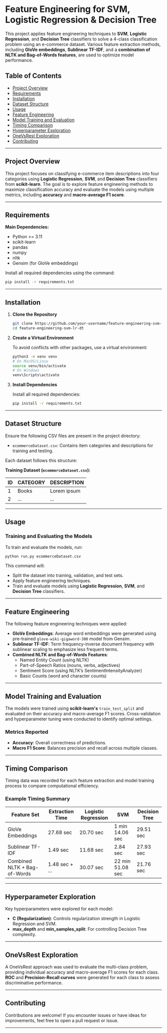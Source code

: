 # Feature Engineering for SVM, Logistic Regression & Decision Tree

This project applies feature engineering techniques to **SVM**, **Logistic Regression**, and **Decision Tree** classifiers to solve a 4-class classification problem using an e-commerce dataset. Various feature extraction methods, including **GloVe embeddings**, **Sublinear TF-IDF**, and a **combination of NLTK and Bag-of-Words features**, are used to optimize model performance.

## Table of Contents

- [Project Overview](#project-overview)
- [Requirements](#requirements)
- [Installation](#installation)
- [Dataset Structure](#dataset-structure)
- [Usage](#usage)
- [Feature Engineering](#feature-engineering)
- [Model Training and Evaluation](#model-training-and-evaluation)
- [Timing Comparison](#timing-comparison)
- [Hyperparameter Exploration](#hyperparameter-exploration)
- [OneVsRest Exploration](#onevsrest-exploration)
- [Contributing](#contributing)

---

## Project Overview

This project focuses on classifying e-commerce item descriptions into four categories using **Logistic Regression**, **SVM**, and **Decision Tree** classifiers from **scikit-learn**. The goal is to explore feature engineering methods to maximize classification accuracy and evaluate the models using multiple metrics, including **accuracy** and **macro-average F1 score**.

---

## Requirements

**Main Dependencies:**
- Python >= 3.11
- scikit-learn
- pandas
- numpy
- nltk
- Gensim (for GloVe embeddings)

Install all required dependencies using the command:

```bash
pip install -r requirements.txt
```

---

## Installation

1. **Clone the Repository**

    ```bash
    git clone https://github.com/your-username/feature-engineering-svm-lr-dt.git
    cd feature-engineering-svm-lr-dt
    ```

2. **Create a Virtual Environment**

    To avoid conflicts with other packages, use a virtual environment:

    ```bash
    python3 -m venv venv
    # On MacOS/Linux
    source venv/bin/activate
    # On Windows
    venv\Scripts\activate
    ```

3. **Install Dependencies**

    Install all required dependencies:

    ```bash
    pip install -r requirements.txt
    ```

---

## Dataset Structure

Ensure the following CSV files are present in the project directory:

- `ecommerceDataset.csv`: Contains item categories and descriptions for training and testing.

Each dataset follows this structure:

**Training Dataset (`ecommerceDataset.csv`):**

| ID | CATEGORY | DESCRIPTION           |
|----|-------------|--------------------|
| 1  | Books       | Lorem ipsum        |
| 2  | ...         | ...

---

## Usage

### Training and Evaluating the Models

To train and evaluate the models, run:

```bash
python run.py ecommerceDataset.csv
```

This command will:

- Split the dataset into training, validation, and test sets.
- Apply feature engineering techniques.
- Train and evaluate models using **Logistic Regression**, **SVM**, and **Decision Tree** classifiers.

---

## Feature Engineering

The following feature engineering techniques were applied:

- **GloVe Embeddings**: Average word embeddings were generated using pre-trained `glove-wiki-gigaword-300` model from Gensim.
- **Sublinear TF-IDF**: Term frequency-inverse document frequency with sublinear scaling to emphasize less frequent terms.
- **Combined NLTK and Bag-of-Words Features**:
  - Named Entity Count (using NLTK)
  - Part-of-Speech Ratios (nouns, verbs, adjectives)
  - Sentiment Score (using NLTK’s SentimentIntensityAnalyzer)
  - Basic Counts (word and character counts)

---

## Model Training and Evaluation

The models were trained using **scikit-learn's** `train_test_split` and evaluated on their accuracy and macro-average F1 scores. Cross-validation and hyperparameter tuning were conducted to identify optimal settings.

### Metrics Reported

- **Accuracy**: Overall correctness of predictions.
- **Macro F1 Score**: Balances precision and recall across multiple classes.

---

## Timing Comparison

Timing data was recorded for each feature extraction and model training process to compare computational efficiency.

### Example Timing Summary

| Feature Set                  | Extraction Time | Logistic Regression | SVM                | Decision Tree       |
|-----------------------------|-----------------|---------------------|-------------------|---------------------|
| GloVe Embeddings            | 27.68 sec       | 20.70 sec           | 1 min 14.06 sec   | 29.51 sec           |
| Sublinear TF-IDF            | 1.49 sec        | 11.68 sec           | 2.84 sec          | 27.93 sec           |
| Combined NLTK + Bag-of-Words| 1.48 sec + ...  | 30.07 sec           | 22 min 51.08 sec  | 21.76 sec           |

---

## Hyperparameter Exploration

Key hyperparameters were explored for each model:

- **C (Regularization)**: Controls regularization strength in Logistic Regression and SVM.
- **max_depth** and **min_samples_split**: For controlling Decision Tree complexity.

---

## OneVsRest Exploration

A OneVsRest approach was used to evaluate the multi-class problem, providing individual accuracy and macro-average F1 scores for each class. **ROC** and **Precision-Recall curves** were generated for each class to assess discriminative performance.

---

## Contributing

Contributions are welcome! If you encounter issues or have ideas for improvements, feel free to open a pull request or issue.

---
